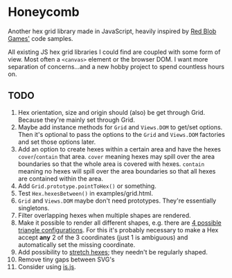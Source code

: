 # Honeycomb

Another hex grid library made in JavaScript, heavily inspired by [Red Blob Games'](http://www.redblobgames.com/grids/hexagons/) code samples.

All existing JS hex grid libraries I could find are coupled with some form of view. Most often a `<canvas>` element or the browser DOM. I want more separation of concerns...and a new hobby project to spend countless hours on.

## TODO

1. Hex orientation, size and origin should (also) be get through Grid. Because they're mainly set through Grid.
1. Maybe add instance methods for `Grid` and `Views.DOM` to get/set options. Then it's optional to pass the options to the `Grid` and `Views.DOM` factories and set those options later.
4. Add an option to create hexes within a certain area and have the hexes `cover`/`contain` that area. `cover` meaning hexes may spill over the area boundaries so that the whole area is covered with hexes. `contain` meaning no hexes will spill over the area boundaries so that all hexes are contained within the area.
1. Add `Grid.prototype.pointToHex()` or something.
2. Test `Hex.hexesBetween()` in examples/grid.html.
3. `Grid` and `Views.DOM` maybe don't need prototypes. They're essentially singletons.
2. Filter overlapping hexes when multiple shapes are rendered.
5. Make it possible to render all different shapes, e.g. there are [4 possible triangle configurations](http://www.redblobgames.com/grids/hexagons/implementation.html#orgheadline13). For this it's probably necessary to make a Hex accept **any** 2 of the 3 coordinates (just 1 is ambiguous) and automatically set the missing coordinate.
1. Add possibility to [stretch hexes](http://www.redblobgames.com/grids/hexagons/implementation.html#layout-test-size-tall); they needn't be regularly shaped.
3. Remove tiny gaps between SVG's
4. Consider using [is.js](http://is.js.org).
